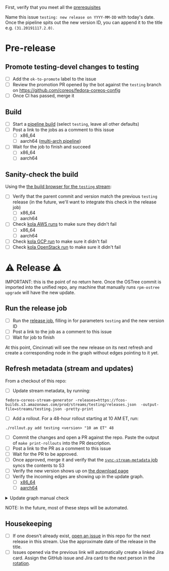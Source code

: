 First, verify that you meet all the [prerequisites](https://github.com/coreos/fedora-coreos-streams/blob/main/release-prereqs.md)

Name this issue `testing: new release on YYYY-MM-DD` with today's date. Once the pipeline spits out the new version ID, you can append it to the title e.g. `(31.20191117.2.0)`.

# Pre-release

## Promote testing-devel changes to testing

- [ ] Add the `ok-to-promote` label to the issue
- [ ] Review the promotion PR opened by the bot against the `testing` branch on https://github.com/coreos/fedora-coreos-config
- [ ] Once CI has passed, merge it

## Build

- [ ] Start a [pipeline build](https://jenkins-fedora-coreos.apps.ocp.ci.centos.org/job/fedora-coreos/job/fedora-coreos-fedora-coreos-pipeline/build?delay=0sec) (select `testing`, leave all other defaults)
- [ ] Post a link to the jobs as a comment to this issue
    - [ ] x86_64
    - [ ] aarch64 ([multi-arch pipeline](https://jenkins-fedora-coreos.apps.ocp.ci.centos.org/job/multi-arch-pipeline/))
- [ ] Wait for the job to finish and succeed
    - [ ] x86_64
    - [ ] aarch64

## Sanity-check the build

Using the [the build browser for the `testing` stream](https://builds.coreos.fedoraproject.org/browser?stream=testing):

- [ ] Verify that the parent commit and version match the previous `testing` release (in the future, we'll want to integrate this check in the release job)
    - [ ] x86_64
    - [ ] aarch64
- [ ] Check [kola AWS runs](https://jenkins-fedora-coreos.apps.ocp.ci.centos.org/job/kola-aws/) to make sure they didn't fail
    - [ ] x86_64
    - [ ] aarch64
- [ ] Check [kola GCP run](https://jenkins-fedora-coreos.apps.ocp.ci.centos.org/job/kola-gcp/) to make sure it didn't fail
- [ ] Check [kola OpenStack run](https://jenkins-fedora-coreos.apps.ocp.ci.centos.org/job/kola-openstack/) to make sure it didn't fail

# ⚠️ Release ⚠️

IMPORTANT: this is the point of no return here. Once the OSTree commit is
imported into the unified repo, any machine that manually runs `rpm-ostree
upgrade` will have the new update.

## Run the release job

- [ ] Run the [release job](https://jenkins-fedora-coreos.apps.ocp.ci.centos.org/job/fedora-coreos/job/fedora-coreos-fedora-coreos-pipeline-release/build?delay=0sec), filling in for parameters `testing` and the new version ID
- [ ] Post a link to the job as a comment to this issue
- [ ] Wait for job to finish

At this point, Cincinnati will see the new release on its next refresh and create a corresponding node in the graph without edges pointing to it yet.

## Refresh metadata (stream and updates)

From a checkout of this repo:

- [ ] Update stream metadata, by running:


```
fedora-coreos-stream-generator -releases=https://fcos-builds.s3.amazonaws.com/prod/streams/testing/releases.json  -output-file=streams/testing.json -pretty-print
```

- [ ] Add a rollout.  For a 48-hour rollout starting at 10 AM ET, run:

```
./rollout.py add testing <version> "10 am ET" 48
```

- [ ] Commit the changes and open a PR against the repo.  Paste the output of `make print-rollouts` into the PR description.
- [ ] Post a link to the PR as a comment to this issue
- [ ] Wait for the PR to be approved.
- [ ] Once approved, merge it and verify that the [`sync-stream-metadata` job](https://jenkins-fedora-coreos.apps.ocp.ci.centos.org/job/sync-stream-metadata/) syncs the contents to S3
- [ ] Verify the new version shows up on [the download page](https://getfedora.org/en/coreos/download?stream=testing)
- [ ] Verify the incoming edges are showing up in the update graph.
    - [ ] [x86_64](https://builds.coreos.fedoraproject.org/graph?stream=testing&basearch=x86_64)
    - [ ] [aarch64](https://builds.coreos.fedoraproject.org/graph?stream=testing&basearch=aarch64)

<details>
  <summary>Update graph manual check</summary>

```
curl -H 'Accept: application/json' 'https://updates.coreos.fedoraproject.org/v1/graph?basearch=x86_64&stream=testing&rollout_wariness=0'
curl -H 'Accept: application/json' 'https://updates.coreos.fedoraproject.org/v1/graph?basearch=aarch64&stream=testing&rollout_wariness=0'
```

</details>

NOTE: In the future, most of these steps will be automated.

## Housekeeping

- [ ] If one doesn't already exist, [open an issue](https://github.com/coreos/fedora-coreos-streams/issues/new?labels=kind/release,jira&template=testing.md) in this repo for the next release in this stream. Use the approximate date of the release in the title.
- [ ] Issues opened via the previous link will automatically create a linked Jira card. Assign the GitHub issue and Jira card to the next person in the [rotation](https://hackmd.io/WCA8XqAoRvafnja01JG_YA).
